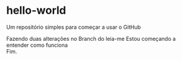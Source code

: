 # hello-world
Um repositório simples para começar a usar o GitHub

Fazendo duas alterações no Branch do leia-me
Estou começando a entender como funciona  
Fim.
